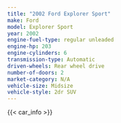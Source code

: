 ```yaml
---
title: "2002 Ford Explorer Sport"
make: Ford
model: Explorer Sport
year: 2002
engine-fuel-type: regular unleaded
engine-hp: 203
engine-cylinders: 6
transmission-type: Automatic
driven-wheels: Rear wheel drive
number-of-doors: 2
market-category: N/A
vehicle-size: Midsize
vehicle-style: 2dr SUV
---
```


{{< car_info >}}

